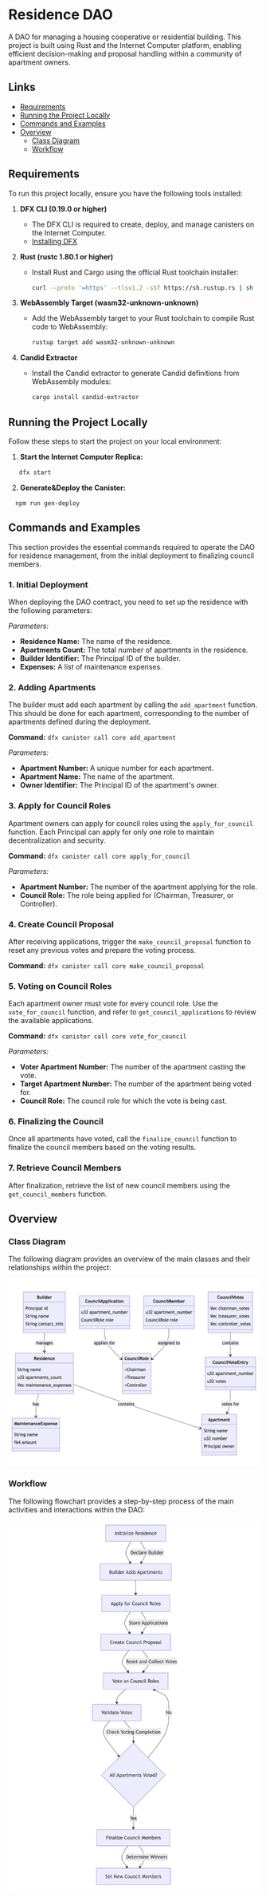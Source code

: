 # Residence DAO

A DAO for managing a housing cooperative or residential building. This project is built using Rust and the Internet Computer platform, enabling efficient decision-making and proposal handling within a community of apartment owners.

## Links

- [Requirements](#requirements)
- [Running the Project Locally](#running-the-project-locally)
- [Commands and Examples](#commands-and-examples)
- [Overview](#overview)
  - [Class Diagram](#class-diagram)
  - [Workflow](#workflow)

## Requirements

To run this project locally, ensure you have the following tools installed:

1. **DFX CLI (0.19.0 or higher)**
   - The DFX CLI is required to create, deploy, and manage canisters on the Internet Computer.
   - [Installing DFX](https://internetcomputer.org/docs/current/developer-docs/getting-started/install/)
   
2. **Rust (rustc 1.80.1 or higher)**
   - Install Rust and Cargo using the official Rust toolchain installer:
     ```bash
     curl --proto '=https' --tlsv1.2 -sSf https://sh.rustup.rs | sh
     ```
   
3. **WebAssembly Target (wasm32-unknown-unknown)**
   - Add the WebAssembly target to your Rust toolchain to compile Rust code to WebAssembly:
     ```bash
     rustup target add wasm32-unknown-unknown
     ```
   
4. **Candid Extractor**
   - Install the Candid extractor to generate Candid definitions from WebAssembly modules:
     ```bash
     cargo install candid-extractor
     ```

## Running the Project Locally

Follow these steps to start the project on your local environment:

1. **Start the Internet Computer Replica:**
```bash
   dfx start
```
2. **Generate&Deploy the Canister:**
```
  npm run gen-deploy
```

## Commands and Examples

This section provides the essential commands required to operate the DAO for residence management, from the initial deployment to finalizing council members.

### 1. Initial Deployment

When deploying the DAO contract, you need to set up the residence with the following parameters:

*Parameters:*
- **Residence Name:** The name of the residence.
- **Apartments Count:** The total number of apartments in the residence.
- **Builder Identifier:** The Principal ID of the builder.
- **Expenses:** A list of maintenance expenses.

### 2. Adding Apartments

The builder must add each apartment by calling the `add_apartment` function. This should be done for each apartment, corresponding to the number of apartments defined during the deployment.

**Command:**
`dfx canister call core add_apartment`

*Parameters:*
- **Apartment Number:** A unique number for each apartment.
- **Apartment Name:** The name of the apartment.
- **Owner Identifier:** The Principal ID of the apartment's owner.

### 3. Apply for Council Roles

Apartment owners can apply for council roles using the `apply_for_council` function. Each Principal can apply for only one role to maintain decentralization and security.

**Command:**
`dfx canister call core apply_for_council`

*Parameters:*
- **Apartment Number:** The number of the apartment applying for the role.
- **Council Role:** The role being applied for (Chairman, Treasurer, or Controller).

### 4. Create Council Proposal

After receiving applications, trigger the `make_council_proposal` function to reset any previous votes and prepare the voting process.

**Command:**
`dfx canister call core make_council_proposal`

### 5. Voting on Council Roles

Each apartment owner must vote for every council role. Use the `vote_for_council` function, and refer to `get_council_applications` to review the available applications.

**Command:**
`dfx canister call core vote_for_council`

*Parameters:*
- **Voter Apartment Number:** The number of the apartment casting the vote.
- **Target Apartment Number:** The number of the apartment being voted for.
- **Council Role:** The council role for which the vote is being cast.

### 6. Finalizing the Council

Once all apartments have voted, call the `finalize_council` function to finalize the council members based on the voting results.

### 7. Retrieve Council Members

After finalization, retrieve the list of new council members using the `get_council_members` function.

## Overview

### Class Diagram
The following diagram provides an overview of the main classes and their relationships within the project:

![Class Diagram](img/ClassDiagram.jpg)

### Workflow
The following flowchart provides a step-by-step process of the main activities and interactions within the DAO:

![Flow Diagram](img/FlowChart.jpg)